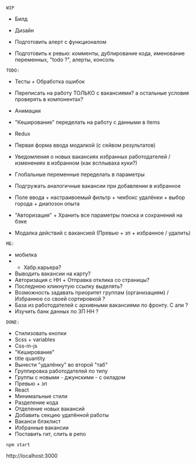 `WIP`

* Билд
* Дизайн

* Подготовить алерт с функционалом

* Подготовить к ревью: комменты, дублирование кода, именование переменных, "todo ?", алерты, консоль
 
`TODO:`

* Тесты + Обработка ошибок

* Переписать на работу ТОЛЬКО с вакансиями? а остальные условия проверять в компонентах?

* Анимации
* "Кеширование" переделать на работу с данными в items
* Redux
* Первая форма ввода модалкой (с сейвом результатов)
* Уведомления о новых вакансиях избранных работодателей / изменениях в избранном (как всплываха куки?)
* Глобальные переменные переделать в параметры
* Подгружать аналогичные вакансии при добавлении в избранное
* Поле ввода + настраивоемый фильтр + чекбокс удалёнки + выбор города + диапозон опыта
* "Авторизация" + Хранить все параметры поиска и сохранений на бэке
* Модалка действий с вакансией (Превью + зп + избранное / удалить)

`МБ:`

* мобилка
* + Хабр.карьера?
* Выводить вакансии на карту?
* Авторизация с HH + Отправка отклика со страницы?
* Последнюю кликнутую ссылку выделять?
* Возможность задавать приоритет группам (организациям) / Избранное со своей сортировкой ?
* База из работодателей с архивными вакансиями по фронту. С апи ?
* Изучить банк данных по ЗП HH ?

`DONE:`

* Стилизовать кнопки
* Scss + variables
* Css-in-js
* "Кеширование"
* title quantity
* Вынести "удалёнку" во второй "таб"
* Группировка работодателей по типу
* Группы с новыми - джунскими - с окладом
* Превью + зп
* React
* Минимальные стили
* Разделение кода
* Отделение новых вакансий
* Добавить секцию удалённой работы
* Ваканси блэклист
* Избранные вакансии
* Поставить гит, слить в репо

`npm start`

http://localhost:3000